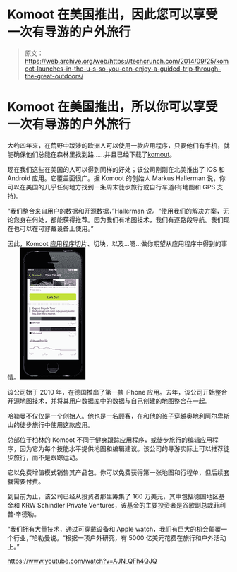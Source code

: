 # Komoot 在美国推出，因此您可以享受一次有导游的户外旅行 

> 原文：<https://web.archive.org/web/https://techcrunch.com/2014/09/25/komoot-launches-in-the-u-s-so-you-can-enjoy-a-guided-trip-through-the-great-outdoors/>

# Komoot 在美国推出，所以你可以享受一次有导游的户外旅行

大约四年来，在荒野中跋涉的欧洲人可以使用一款应用程序，只要他们有手机，就能确保他们总能在森林里找到路……并且已经下载了[komout](https://web.archive.org/web/20221006182441/https://www.komoot.de/?hl=en)。

现在我们这些在美国的人可以得到同样的好处；该公司刚刚在北美推出了 iOS 和 Android 应用。它覆盖面很广。据 Komoot 的创始人 Markus Hallerman 说，你可以在美国的几乎任何地方找到一条周末徒步旅行或自行车道(有地图和 GPS 支持)。

“我们整合来自用户的数据和开源数据，”Hallerman 说。“使用我们的解决方案，无论您身在何处，都能获得推荐。因为我们有地图技术，我们有逐路段导航。我们现在也可以在可穿戴设备上使用。”

因此，Komoot 应用程序切片、切块，以及…嗯…做你期望从应用程序中得到的事情。![iOS_3__Information_Tour_Difficulty](img/12408891e35071546043c037ff79e731.png)

该公司始于 2010 年，在德国推出了第一款 iPhone 应用。去年，该公司开始整合开源地图技术，并将其用户数据库中的数据与自己创建的地图整合在一起。

哈勒曼不仅仅是一个创始人。他也是一名顾客，在和他的孩子穿越奥地利阿尔卑斯山的徒步旅行中使用这款应用。

总部位于柏林的 Komoot 不同于健身跟踪应用程序，或徒步旅行的编辑应用程序，因为它为每个技能水平提供地图和编辑建议。该公司的导游实际上可以推荐徒步旅行，而不是跟踪运动。

它以免费增值模式销售其产品包。你可以免费获得第一张地图和行程单，但后续套餐需要付费。

到目前为止，该公司已经从投资者那里筹集了 160 万美元，其中包括德国地区基金和 KRW Schindler Private Ventures，该基金的主要投资者是谷歌副总裁菲利普·辛德勒。

“我们拥有大量技术，通过可穿戴设备和 Apple watch，我们有巨大的机会颠覆一个行业，”哈勒曼说。“根据一项户外研究，有 5000 亿美元花费在旅行和户外活动上。”

https://www.youtube.com/watch?v=AJN_QFh4QJQ